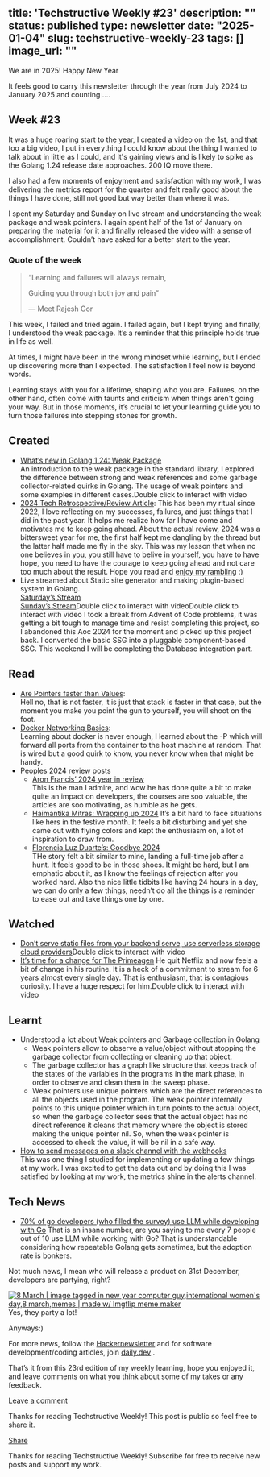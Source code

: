 title: 'Techstructive Weekly #23'
description: ""
status: published
type: newsletter
date: "2025-01-04"
slug: techstructive-weekly-23
tags: []
image_url: ""
---


We are in 2025! Happy New Year

It feels good to carry this newsletter through the year from July 2024 to January 2025 and counting ….

## Week #23

It was a huge roaring start to the year, I created a video on the 1st, and that too a big video, I put in everything I could know about the thing I wanted to talk about in little as I could, and it's gaining views and is likely to spike as the Golang 1.24 release date approaches. 200 IQ move there.

I also had a few moments of enjoyment and satisfaction with my work, I was delivering the metrics report for the quarter and felt really good about the things I have done, still not good but way better than where it was.

I spent my Saturday and Sunday on live stream and understanding the weak package and weak pointers. I again spent half of the 1st of January on preparing the material for it and finally released the video with a sense of accomplishment. Couldn’t have asked for a better start to the year.

### Quote of the week

> “Learning and failures will always remain,
> 
> Guiding you through both joy and pain”
> 
> — Meet Rajesh Gor

This week, I failed and tried again. I failed again, but I kept trying and finally, I understood the weak package. It’s a reminder that this principle holds true in life as well.

At times, I might have been in the wrong mindset while learning, but I ended up discovering more than I expected. The satisfaction I feel now is beyond words.

Learning stays with you for a lifetime, shaping who you are. Failures, on the other hand, often come with taunts and criticism when things aren't going your way. But in those moments, it’s crucial to let your learning guide you to turn those failures into stepping stones for growth.

## Created

- [What’s new in Golang 1.24: Weak Package](https://youtu.be/ehXaekF9lD4?si=MJ2rVohdvkkRyF9N)  
  An introduction to the weak package in the standard library, I explored the difference between strong and weak references and some garbage collector-related quirks in Golang. The usage of weak pointers and some examples in different cases.Double click to interact with video
- [2024 Tech Retrospective/Review Article](https://www.meetgor.com/2024-review/):
  This has been my ritual since 2022, I love reflecting on my successes, failures, and just things that I did in the past year. It helps me realize how far I have come and motivates me to keep going ahead. About the actual review, 2024 was a bittersweet year for me, the first half kept me dangling by the thread but the latter half made me fly in the sky. This was my lesson that when no one believes in you, you still have to belive in yourself, you have to have hope, you need to have the courage to keep going ahead and not care too much about the result. Hope you read and [enjoy my rambling](https://www.meetgor.com/2024-review/) :)
- Live streamed about Static site generator and making plugin-based system in Golang.   
  [Saturday’s Stream](https://www.youtube.com/live/SdpvQk3f2Yg?si=XYZkrQHlp-TRwh-i)  
  [Sunday’s Stream](https://www.youtube.com/live/B-jHx1hLtv0?si=Tvf7Fzca0uXGyZVI)Double click to interact with videoDouble click to interact with video
  I took a break from Advent of Code problems, it was getting a bit tough to manage time and resist completing this project, so I abandoned this Aoc 2024 for the moment and picked up this project back. I converted the basic SSG into a pluggable component-based SSG. This weekend I will be completing the Database integration part.

## Read

- [Are Pointers faster than Values](https://blog.boot.dev/golang/pointers-faster-than-values/?ref=dailydev):   
  Hell no, that is not faster, it is just that stack is faster in that case, but the moment you make you point the gun to yourself, you will shoot on the foot.
- [Docker Networking Basics](https://adventofdocker.com/posts/day-10-docker-networking/):  
  Learning about docker is never enough, I learned about the -P which will forward all ports from the container to the host machine at random. That is wired but a good quirk to know, you never know when that might be handy.
- Peoples 2024 review posts
    - [Aron Francis’ 2024 year in review](https://aaronfrancis.com/2024/year-in-review-2024-ebfbb78c)  
      This is the man I admire, and wow he has done quite a bit to make quite an impact on developers, the courses are soo valuable, the articles are soo motivating, as humble as he gets.
    - [Haimantika Mitras: Wrapping up 2024](https://newsletter.haimantika.com/p/wrapping-up-2024)
      It’s a bit hard to face situations like hers in the festive month. It feels a bit disturbing and yet she came out with flying colors and kept the enthusiasm on, a lot of inspiration to draw from.
    - [Florencia Luz Duarte’s: Goodbye 2024](https://unicornio.dev/en/blog/bye-2024/)  
      THe story felt a bit similar to mine, landing a full-time job after a hunt. It feels good to be in those shoes. It might be hard, but I am emphatic about it, as I know the feelings of rejection after you worked hard. Also the nice little tidbits like having 24 hours in a day, we can do only a few things, needn’t do all the things is a reminder to ease out and take things one by one.

## Watched

- [Don’t serve static files from your backend serve, use serverless storage cloud providers](https://youtu.be/aybSXT9ZJ8w?si=t_laTOvNBqDPv11E)Double click to interact with video
- [It’s time for a change for The Primeagen](https://youtu.be/BiZ1CLT3nEM?si=_UU5WfX62a23cnWI)
  He quit Netflix and now feels a bit of change in his routine. It is a heck of a commitment to stream for 6 years almost every single day. That is enthusiasm, that is contagious curiosity. I have a huge respect for him.Double click to interact with video

## Learnt

- Understood a lot about Weak pointers and Garbage collection in Golang
    - Weak pointers allow to observe a value/object without stopping the garbage collector from collecting or cleaning up that object.
    - The garbage collector has a graph like structure that keeps track of the states of the variables in the programs in the mark phase, in order to observe and clean them in the sweep phase.
    - Weak pointers use unique pointers which are the direct references to all the objects used in the program. The weak pointer internally points to this unique pointer which in turn points to the actual object, so when the garbage collector sees that the actual object has no direct reference it cleans that memory where the object is stored making the unique pointer nil. So, when the weak pointer is accessed to check the value, it will be nil in a safe way.
- [How to send messages on a slack channel with the webhooks](https://api.slack.com/messaging/webhooks)  
  This was one thing I studied for implementing or updating a few things at my work. I was excited to get the data out and by doing this I was satisfied by looking at my work, the metrics shine in the alerts channel.

## Tech News

- [70% of go developers (who filled the survey) use LLM while developing with Go](https://www.infoworld.com/article/3630940/go-teams-struggle-with-coding-standards-survey.html)
  That is an insane number, are you saying to me every 7 people out of 10 use LLM while working with Go? That is understandable considering how repeatable Golang gets sometimes, but the adoption rate is bonkers.

Not much news, I mean who will release a product on 31st December, developers are partying, right?

[![8 March | image tagged in new year computer guy,international women's day,8 march,memes | made w/ Imgflip meme maker](https://substackcdn.com/image/fetch/$s_!TAY-!,w_1456,c_limit,f_auto,q_auto:good,fl_progressive:steep/https%3A%2F%2Fsubstack-post-media.s3.amazonaws.com%2Fpublic%2Fimages%2Fee72ed20-f923-47b8-8e34-4af668c2a2d6_150x150.jpeg)](https://substackcdn.com/image/fetch/$s_!TAY-!,f_auto,q_auto:good,fl_progressive:steep/https%3A%2F%2Fsubstack-post-media.s3.amazonaws.com%2Fpublic%2Fimages%2Fee72ed20-f923-47b8-8e34-4af668c2a2d6_150x150.jpeg)Yes, they party a lot!

Anyways:)

For more news, follow the [Hackernewsletter](https://buttondown.com/hacker-newsletter/archive/hacker-newsletter-727) and for software development/coding articles, join [daily.dev](http://daily.dev/) .

That’s it from this 23rd edition of my weekly learning, hope you enjoyed it, and leave comments on what you think about some of my takes or any feedback.

[Leave a comment](%%half_magic_comments_url%%)

Thanks for reading Techstructive Weekly! This post is public so feel free to share it.

[Share](%%share_url%%)

Thanks for reading Techstructive Weekly! Subscribe for free to receive new posts and support my work.
